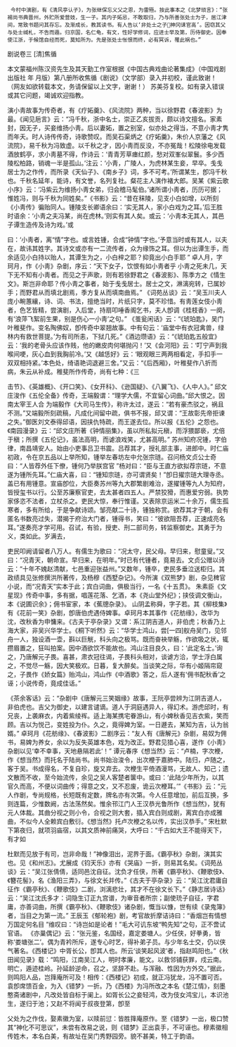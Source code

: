 <!-- { "loadSidebar": true } -->
     今村中演剧，有《清风亭认子》，为张继保忘义父之恩，为雷殛。按此事本之《北梦琐言》：“张裼尚书典晋州，外贮所爱营妓，生一子。其内子妬忌，不敢取归，乃与所善张处士为子，居江津间，常致书题问其存忘。及渐成长，教其读书。有人告以‘非处士之子柛冈诔官高’。因窃其父与处士缄札，不告而遁。归京国，名仁龟，有文，性好学修词，应进士举及第，历侍御史。因奉使江浙，于候馆自经而死，莫知所为。先是张处士怅恨而终，必有冥诉，罹此祸也。”  
   


剧说卷三
[清]焦循
	
本文蒙福州陈汉资先生及其天勤工作室根据《中国古典戏曲论著集成》（中国戏剧出版社    年  月版）第八册所收焦循《剧说》（文学部）录入并初校，谨此致谢！（网友如欲转载本文，务请保留以上文字，谢谢！）
苏美芬复校。如有录入错误或其它问题，竭诚欢迎指教。
 
演小靑故事为传奇者，有《疗妬羹》、《风流院》两种，当以徐野君《春波影》为最。《闻见巵言》云：“冯千秋，浙中名士，崇正乙亥拔贡，颇以诗文擅名。家素封，因无子，买妾维扬小靑。后以妻妬，置之别室，似亦处之得当，不意小靑才隽而年夭。时人诗传传奇，诗歌赞叹。而吴石渠炳之《疗妬羹》，朱价人京藩之《风流院》，易千秋为冯致虚。以千秋之才，因小靑而反没，不亦冤哉！松陵徐电发载酒放鹤亭，求小靑墓不得，作诗云：‘青青芳草瘗红颜，愁对双峯似翠鬟。多少西陵松柏路，销魂一半是孤山。’注云：‘小靑，广陵人，为虎林某生妾，早卒。戋戋居士为之作传，而所录《天仙子》、《南乡子》词，多不可考。’所谓某生，卽冯千秋也。千秋名延年，能诗，有文誉，名列复社。粲花主人演作褚大郎。吴某《紫云歌小序》云：‘冯紫云为维扬小靑女弟，归会稽马髦伯。’诸所谓小靑者，历历可据；惟姓冯，则与千秋为同姓矣。”《书影》云：“昔在秣陵，见支小白如增，以所刻《小靑传》徧贻同人。锺陵支长卿语余曰：‘实无其人，家小白戏为之耳。’后王胜时语余：‘小靑之夫冯某，尚在虎林。’则实有其人矣。或云：‘小靑本无其人，其邑子谭生造传及诗为戏。’或 
 
曰：‘小靑者，离“情”字也。或言姓锺，合成“钟情”字也。’予意当时或有其人，以夫在，故讳其姓字。其诗文或亦有一二流传者，众为缘饰之耳。但以为出谭生手，而余适见小白持以贻人，其谭生为之，小白梓之耶？抑竟出小白手耶 ”
卓人月，字珂月，作《小靑》杂剧，序云：“天下女子，饮恨有如小靑者乎  小靑之死未几，天下无不知有小靑者。而见之于声歌，则有若徐野君之《春波影》、陈季方之《情生文》。斯岂非命耶？传小靑之事者，始于戋戋居士。居士之文，淋漓宛转，已属妙手；而野君从而填北剧焉，季方复从而填南曲焉。”
《词苑丛谈》云：“吴玉川夫人庞小畹蕙纕，诗、词、书法，擅绝当时，片纸只字，莫不珍惜。有靑莲女伎小靑者，色艺皆精，尝演剧，入后堂，持扇叩唾香阁乞书，夫人卽调《桂枝香》一阕，有‘浪萍飞絮前生果，别是伤心一小靑’之句。”
《茧瓮闲话》云：“《琥珀匙》，吴门叶稚斐作。变名陶佛奴，卽传奇中翠翘故事。中有句云：‘庙堂中有衣冠禽兽，绿林内有救世菩提。’为有司所恚，下狱几死。”《酒边瓒语》云：“《琥珀匙五般宜》云：‘我的老骨头应该作贱，他的嫩皮肉何堪抛闪！’又《会河阳》云：‘叮宁声到我喉间哽，灰心血到我胸前冷。’又《越恁好》云：‘眼观眼三两两相看定，手扣手一双双相持紧。’本色处，绮语艳词退避三舍。”又云：“《后西厢》，叶稚斐作八折而病，朱云从补成。稚斐所作传奇，尚有七种：《三 
 
击节》、《英雄概》、《开口笑》、《女开科》、《逊国疑》、《八翼飞》、《人中人》。”
邱文庄浚作《五伦全备》传奇，王端毅谓：“理学大儒，不宜留心词曲。”邱大恨之。因南太宰王人合 为端毅作《大司马生传》，称许太过，遂云：“若有豪杰驳之，祸且不测。”又端毅所刻疏稿，凡成化间留中疏，俱书不报，邱又谓：“王故彰先帝拒谏之失。”御医刘文泰得邱语，因挟仇特疏，而王遂去位。所以报《五伦》之怨也。《南园漫录》云：“邱文庄所著《钟情丽集》，虽以所私拟元稹，而浮猥鄙亵，尤倍于稹；所撰《五伦记》，虽法高明，而谑浪戏笑，尤甚高明。”
苏州知府况锺，字伯律，南昌靖安人。始由小吏事吕卫书震。吕荐其才，授礼部主事，进郎中。时仁庙初政，令在京五品以上举所知，锺举左春坊左中允张宗琏。召问杨文贞公士奇曰：“人皆荐外任下僚，锺何乃举朕宫官 ”杨对曰：“臣与王直方欲拟荐宗琏，不意遂为锺所先耳。”仁庙大喜，曰：“锺知宗琏，亦可谓贤矣！”卽日擢宗琏大理寺丞。盖已有用锺意。宣庙卽位，大臣奏苏州等九大郡繁剧难治，遂擢锺等九人为知府，皆授玺书以行。公至苏廉察官吏，去太甚者四五人。严禁狡猾，而惠爱穷弱。执势家侈恣不法者，立杖杀之。吏民大惊，奉行惟谨。又表除京运米二十余万，儒生孤寒者，多有所给，于是争献诗颂。邹亮献二十诗，锺独称赏。欲荐其才于朝，会有匿名书数亮过失，潜揭于府治大门者，锺得书，笑曰：“彼欲阻吾荐，正速成亮名耳。”遂奏亮才学可用。召试，有验，授吏、刑二部司务，转监察御史。其勇于为义，类如此。岁满去， 
 
吏民叩阙请留者八万人。有儒生为歌曰：“况太守，民父母。早归来，慰童叟。”又曰：“况青天，朝命宣。早归来，在明年。”时已有代锺者，竟易去。文贞公赠以诗云：“十年不媿赵清献，七邑重迎张益州。”又数年，锺卒，吏民多垂泣送柜归。其政绩具见张修撰洪所著传，及杨穆《西墅杂记》。今所演《双熊梦》剧，杂见稗官小说，而“况青天”实本于此；宾白词曲，俱极当行，一名《十五贯》。
朱素臣《文星现》传奇中事，多有据，唱莲花落、乞酒，本《尧山堂外纪》；挟伎调文衡山，本《说圃识余》；佣书宦家，本《蕉牕杂录》。
山阴孟称舜，字子若。其《柳枝集》有《花前一笑》杂剧，卽唐伯虎遇侍婢事。卓珂月本其事作《花舫缘》，改华为沈，改秋香为申慵来。《古夫于亭杂录》又谓：系江阴吉道人，非伯虎；秋香乃上海大家，非吴兴华学士。《桐下听然》云：“华学士鸿山，尝[一四]舣舟吴门，见邻舟一人，独设酒一壶，斟以巨觥，科头向之极骂。既而奋袂举觞，作欲吸之状，辄攒眉置之，狂叫拍案。因中酒欲饮不能故也。鸿山注目良久，曰：‘此定名士。’询之，乃唐解元子畏。喜甚，肃衣冠往谒，子畏科头相对，谈谑方洽，学士浮白属之，不觉尽一觞，因大笑极欢。日暮，复大醉矣。当谈笑之际，华有小姬隔帘窥之，子畏作《娇女篇》贻鸿山，鸿山作《中酒歌》答之，后人遂有‘佣书配秋香’之诬；小说传奇，竟成佳话。” 
 

《茶余客话》云：“杂剧中《唐解元三笑姻缘》故事，王阮亭尝辨为江阴吉道人，非伯虎也。吉父为御史，以建言谴谪。道人于洞庭遇异人，得幻术。游虎邱时，有兄丧，上袭麻衣，内着紫绫裈。适上海某携宅眷游山，有小婢秋香见吉衣紫，笑而顾。吉以为悦己，变姓投为仆。久之，竟得婢为室。一日遯去，某知为吉，认为翁婿。”
卓珂月《花舫缘》、《春波影》二剧序云：“友人有《唐解元》杂剧，易奴为佣书，易婢为养女，余以为反失英雄本色，戏为改正。野君见猎心喜，遂作《小靑》杂剧以见‘幸不幸事，天地悬隔若此’！”
谭元春序《想当然》云：“卢楠，字次楩，作《想当然》而托名于陆尚书。尚书始治浚令，出次楩于嘉肺中。陆归，卢随之，客于吴。书成得名，不复自珍，旋又弃去。次楩生平倚酒漫骂，无故人、知己；遗文散而不收，至今始流传，余见之吴人客楚者箧中。或曰：‘此陆少年所为，以其官久而高，不便以词曲传；得意之文，又不忍废，诡云次楩耳。’”《书影》云：“元人作剧，专尚规格，长短既有定数，牌名亦有次第。今人任意增加，前后互换，多则连篇，少惟数阙，古法荡然矣。惟余邗江门人王汉恭光鲁所作《想当然》，犹有元人体裁。其曲分视之则小令，合视之则大套，插入宾白则成剧，离宾白亦成雅曲，不似今人全赖宾白敷衍。《想当然》托卢次楩之名以传，实出汉恭手。”
宋杜默下第夜归，就项羽庙宿，以其文质神前痛哭，大呼曰：“千古如大王不能得天下，有才如 
 
杜默而见放于有司，岂非命哉！”神像泪出，泥界于面。《霸亭秋》杂剧，演其实也。见《和州志》。尤展成《钧天乐》亦有《哭庙》一折，则易其名矣。《词苑丛谈》云：“吴江张倩倩，适同邑沈自征。沈负才任侠，所著《霸亭秋》、《鞭歌伎》、《簪花髻》，名《渔阳三弄》，与徐文长并传。”《古夫于亭杂录》云：“吴江沈君庸自征作《霸亭秋》、《鞭歌伎》二剧，浏漓悲壮，其才不在徐文长下。”《静志居诗话》云：“吴江沈氏多才：词隐生订正九宫谱，为审音者所宗；副使珫子自征，字君庸，亦善词曲，所撰《霸亭秋》、《鞭歌伎》诸杂剧，慨当以慷，世有续《录鬼簿》者，当目之为第一流。”
王辰玉《郁轮袍》剧，考官故折摩诘诗曰：“香烟岂有情想 万国定何名目 ”维叹曰：“诗岂如是论者！”毛大可讥东坡“鸭先知”之句，正不啻试官语。
《亦巢偶记》云：“张元鉴，名国经，嘉定娄塘人。少任侠，好拳勇，皆称‘娄塘张二’。偶为青衿所斥，遂专心时艺，得补弟子员。与少年名士交，仍以侠气著名。《西楼记》中胥长公，卽其人也。所云‘谈笑起风波’者，指赵鸣阳也。”《秋田闻见录》载：“鸣阳，江南吴江人，明时孝廉，能文。以救邻铺获罪，戍云南。明亡，遁迹桂岭。孙延龄逆命，召之，坚辞不赴。与浑融、性因为方外交。”据此，则鸣阳人品，岂箨庵所可及！相传：《西楼记》初成，就正冯犹龙，冯不置可否。袁卽席馈百金，为入《错梦》一折。乃《西楼》为冯所改之本名《楚江情》，刻墨憨斋诸剧中，凡改处皆自标于阑上。如胥长公之妾轻鸿，改为伎女鸿宝儿，本识池生，遂归于池；又赵不将闻于叔夜登第，卽至 
 
父处为之作伐，娶素徽为室，以赎前愆：皆胜箨庵原作。至《错梦》一出，极口赞其“神化不可思议”，未尝有改易之说，则《错梦》正出袁手，不可诬也。穆素徽相传姓木，本名白美，有故址在吴门秀野园旁。貌不甚美，特工于韵语。

